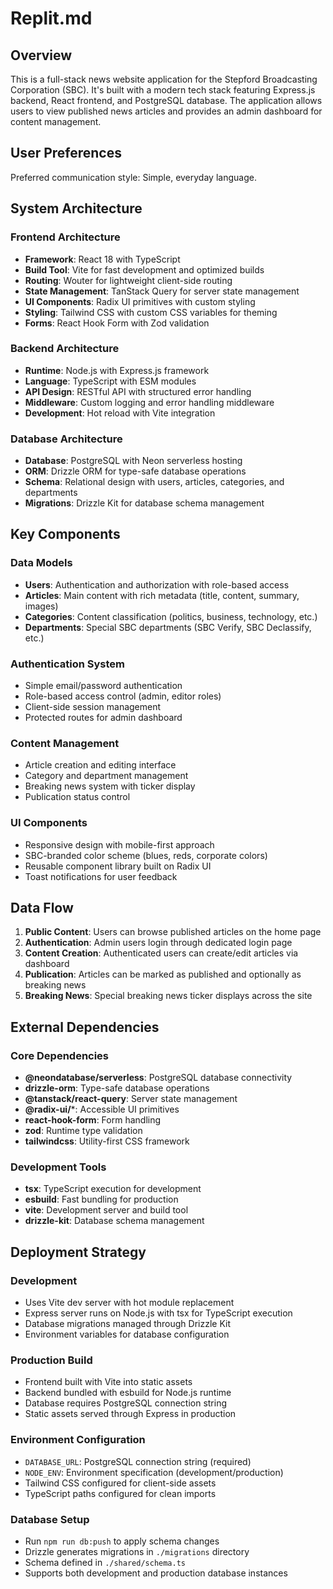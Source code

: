 # Replit.md

## Overview

This is a full-stack news website application for the Stepford Broadcasting Corporation (SBC). It's built with a modern tech stack featuring Express.js backend, React frontend, and PostgreSQL database. The application allows users to view published news articles and provides an admin dashboard for content management.

## User Preferences

Preferred communication style: Simple, everyday language.

## System Architecture

### Frontend Architecture
- **Framework**: React 18 with TypeScript
- **Build Tool**: Vite for fast development and optimized builds
- **Routing**: Wouter for lightweight client-side routing
- **State Management**: TanStack Query for server state management
- **UI Components**: Radix UI primitives with custom styling
- **Styling**: Tailwind CSS with custom CSS variables for theming
- **Forms**: React Hook Form with Zod validation

### Backend Architecture
- **Runtime**: Node.js with Express.js framework
- **Language**: TypeScript with ESM modules
- **API Design**: RESTful API with structured error handling
- **Middleware**: Custom logging and error handling middleware
- **Development**: Hot reload with Vite integration

### Database Architecture
- **Database**: PostgreSQL with Neon serverless hosting
- **ORM**: Drizzle ORM for type-safe database operations
- **Schema**: Relational design with users, articles, categories, and departments
- **Migrations**: Drizzle Kit for database schema management

## Key Components

### Data Models
- **Users**: Authentication and authorization with role-based access
- **Articles**: Main content with rich metadata (title, content, summary, images)
- **Categories**: Content classification (politics, business, technology, etc.)
- **Departments**: Special SBC departments (SBC Verify, SBC Declassify, etc.)

### Authentication System
- Simple email/password authentication
- Role-based access control (admin, editor roles)
- Client-side session management
- Protected routes for admin dashboard

### Content Management
- Article creation and editing interface
- Category and department management
- Breaking news system with ticker display
- Publication status control

### UI Components
- Responsive design with mobile-first approach
- SBC-branded color scheme (blues, reds, corporate colors)
- Reusable component library built on Radix UI
- Toast notifications for user feedback

## Data Flow

1. **Public Content**: Users can browse published articles on the home page
2. **Authentication**: Admin users login through dedicated login page
3. **Content Creation**: Authenticated users can create/edit articles via dashboard
4. **Publication**: Articles can be marked as published and optionally as breaking news
5. **Breaking News**: Special breaking news ticker displays across the site

## External Dependencies

### Core Dependencies
- **@neondatabase/serverless**: PostgreSQL database connectivity
- **drizzle-orm**: Type-safe database operations
- **@tanstack/react-query**: Server state management
- **@radix-ui/***: Accessible UI primitives
- **react-hook-form**: Form handling
- **zod**: Runtime type validation
- **tailwindcss**: Utility-first CSS framework

### Development Tools
- **tsx**: TypeScript execution for development
- **esbuild**: Fast bundling for production
- **vite**: Development server and build tool
- **drizzle-kit**: Database schema management

## Deployment Strategy

### Development
- Uses Vite dev server with hot module replacement
- Express server runs on Node.js with tsx for TypeScript execution
- Database migrations managed through Drizzle Kit
- Environment variables for database configuration

### Production Build
- Frontend built with Vite into static assets
- Backend bundled with esbuild for Node.js runtime
- Database requires PostgreSQL connection string
- Static assets served through Express in production

### Environment Configuration
- `DATABASE_URL`: PostgreSQL connection string (required)
- `NODE_ENV`: Environment specification (development/production)
- Tailwind CSS configured for client-side assets
- TypeScript paths configured for clean imports

### Database Setup
- Run `npm run db:push` to apply schema changes
- Drizzle generates migrations in `./migrations` directory
- Schema defined in `./shared/schema.ts`
- Supports both development and production database instances